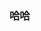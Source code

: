 <!--
 * @Author: xiaminxi 
 * @Date: 2020-05-08 22:38:30
 * @LastEditors: xiaminxi
 * @LastEditTime: 2020-05-08 23:12:49
 * @Description: 项目说明文件
 -->

### 哈哈  